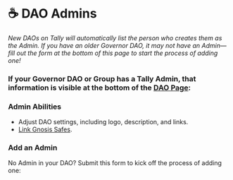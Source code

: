 # ☕ DAO Admins

_New DAOs on Tally will automatically list the person who creates them as the Admin. If you have an older Governor DAO, it may not have an Admin—fill out the form at the bottom of this page to start the process of adding one!_

### If your Governor DAO or Group has a Tally Admin, that information is visible at the bottom of the [DAO Page](../navigating-the-tally-platform/dao-page.md):

### Admin Abilities

* Adjust DAO settings, including logo, description, and links.
* [Link Gnosis Safes](gnosis-safe.md).

### Add an Admin

No Admin in your DAO? Submit this form to kick off the process of adding one:
